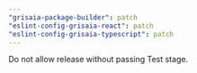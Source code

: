 ```yaml
---
"grisaia-package-builder": patch
"eslint-config-grisaia-react": patch
"eslint-config-grisaia-typescript": patch
---
```


Do not allow release without passing Test stage.
